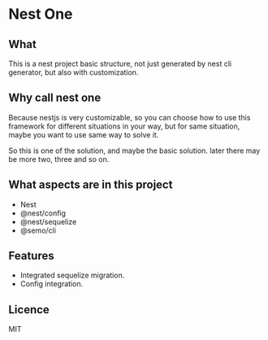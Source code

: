 # Nest One

## What

This is a nest project basic structure, not just generated by nest cli generator, but also with customization.

## Why call nest one

Because nestjs is very customizable, so you can choose how to use this framework for different situations in your way, but for same situation, maybe you want to use same way to solve it.

So this is one of the solution, and maybe the basic solution. later there may be more two, three and so on.

## What aspects are in this project

* Nest
* @nest/config
* @nest/sequelize
* @semo/cli

## Features

* Integrated sequelize migration.
* Config integration.

## Licence

MIT